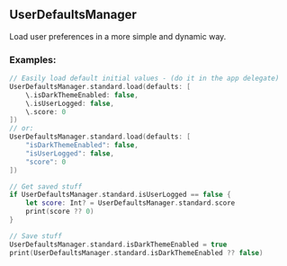 UserDefaultsManager
-------

Load user preferences in a more simple and dynamic way.

### Examples:
```swift
// Easily load default initial values - (do it in the app delegate)
UserDefaultsManager.standard.load(defaults: [
	\.isDarkThemeEnabled: false,
	\.isUserLogged: false,
	\.score: 0
])
// or:
UserDefaultsManager.standard.load(defaults: [
	"isDarkThemeEnabled": false,
	"isUserLogged": false,
	"score": 0
])
```
```swift
// Get saved stuff
if UserDefaultsManager.standard.isUserLogged == false {
	let score: Int? = UserDefaultsManager.standard.score
	print(score ?? 0)
}
```
```swift
// Save stuff
UserDefaultsManager.standard.isDarkThemeEnabled = true
print(UserDefaultsManager.standard.isDarkThemeEnabled ?? false)
```
